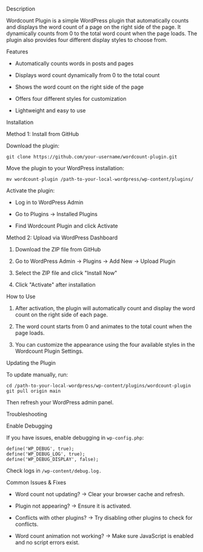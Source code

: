 Description

Wordcount Plugin is a simple WordPress plugin that automatically counts and displays the word count of a page on the right side of the page. It dynamically counts from 0 to the total word count when the page loads. The plugin also provides four different display styles to choose from.

Features

- Automatically counts words in posts and pages

- Displays word count dynamically from 0 to the total count

- Shows the word count on the right side of the page

- Offers four different styles for customization

- Lightweight and easy to use

Installation

Method 1: Install from GitHub

Download the plugin:
```shell
git clone https://github.com/your-username/wordcount-plugin.git
```
Move the plugin to your WordPress installation:
```shell
mv wordcount-plugin /path-to-your-local-wordpress/wp-content/plugins/
```
Activate the plugin:

- Log in to WordPress Admin

- Go to Plugins → Installed Plugins

- Find Wordcount Plugin and click Activate

Method 2: Upload via WordPress Dashboard

1. Download the ZIP file from GitHub

2. Go to WordPress Admin → Plugins → Add New → Upload Plugin

3. Select the ZIP file and click "Install Now"

4. Click "Activate" after installation

How to Use

1. After activation, the plugin will automatically count and display the word count on the right side of each page.

2. The word count starts from 0 and animates to the total count when the page loads.

3. You can customize the appearance using the four available styles in the Wordcount Plugin Settings.

Updating the Plugin

To update manually, run:
```shell
cd /path-to-your-local-wordpress/wp-content/plugins/wordcount-plugin
git pull origin main
```
Then refresh your WordPress admin panel.

Troubleshooting

Enable Debugging

If you have issues, enable debugging in ` wp-config.php `:

```shell
define('WP_DEBUG', true);
define('WP_DEBUG_LOG', true);
define('WP_DEBUG_DISPLAY', false);
```

Check logs in ` /wp-content/debug.log. `

Common Issues & Fixes

- Word count not updating? → Clear your browser cache and refresh.

- Plugin not appearing? → Ensure it is activated.

- Conflicts with other plugins? → Try disabling other plugins to check for conflicts.

- Word count animation not working? → Make sure JavaScript is enabled and no script errors exist.